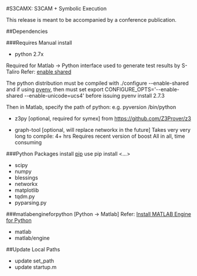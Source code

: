 #S3CAMX: S3CAM + Symbolic Execution

This release is meant to be accompanied by a conference publication.

##Dependencies

###Requires Manual install

- python 2.7x

Required for Matlab -> Python interface used to generate test results by S-Taliro
Refer: [enable shared](https://www.mathworks.com/help/matlab/matlab_external/undefined-variable-py-or-function-py-command.html#buialof-67)

The python distribution must be compiled with 
./configure --enable-shared 
and if using [pyenv](https://github.com/yyuu/pyenv), then must set 
export CONFIGURE\_OPTS='--enable-shared --enable-unicode=ucs4'
before issuing
pyenv install 2.7.3

Then in Matlab, specify the path of python: e.g. pyversion <path>/bin/python


- z3py [optional, required for symex] 
  from https://github.com/Z3Prover/z3

- graph-tool  [optional, will replace networkx in the future]
  Takes very very long to compile: 4+ hrs
  Requires recent version of boost
  All in all, time consuming


###Python Packages
install [pip](https://bootstrap.pypa.io/get-pip.py)
use pip install <...>

- scipy
- numpy
- blessings
- networkx
- matplotlib
- tqdm.py
- pyparsing.py

###matlabengineforpython [Python -> Matlab]
Refer: [Install MATLAB Engine for Python](https://www.mathworks.com/help/matlab/matlab_external/install-the-matlab-engine-for-python.html)
- matlab
- matlab/engine


##Update Local Paths

- update set\_path
- update startup.m
